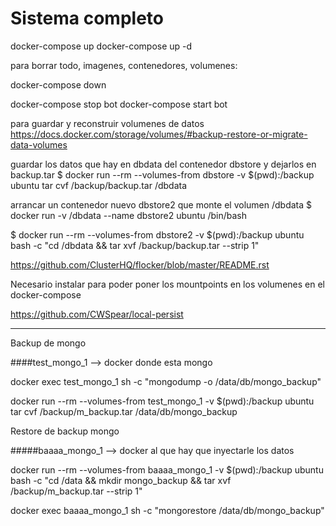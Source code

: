 # Sistema completo

docker-compose up
docker-compose up -d


para borrar todo, imagenes, contenedores, volumenes:

docker-compose down 



docker-compose stop bot
docker-compose start bot

para guardar y reconstruir volumenes de datos
https://docs.docker.com/storage/volumes/#backup-restore-or-migrate-data-volumes

guardar los datos que hay en dbdata del contenedor dbstore y dejarlos en backup.tar
$ docker run --rm --volumes-from dbstore -v $(pwd):/backup ubuntu tar cvf /backup/backup.tar /dbdata

arrancar un contenedor nuevo dbstore2 que monte el volumen /dbdata
$ docker run -v /dbdata --name dbstore2 ubuntu /bin/bash

$ docker run --rm --volumes-from dbstore2 -v $(pwd):/backup ubuntu bash -c "cd /dbdata && tar xvf /backup/backup.tar --strip 1"


https://github.com/ClusterHQ/flocker/blob/master/README.rst


Necesario instalar para poder poner los mountpoints en los volumenes en el docker-compose

https://github.com/CWSpear/local-persist

---------------------

Backup de mongo

####test_mongo_1 --> docker donde esta mongo

docker exec test_mongo_1 sh -c "mongodump -o /data/db/mongo_backup"

docker run --rm --volumes-from test_mongo_1 -v $(pwd):/backup ubuntu tar cvf /backup/m_backup.tar /data/db/mongo_backup


Restore de backup mongo

#####baaaa_mongo_1 --> docker al que hay que inyectarle los datos

docker run --rm --volumes-from baaaa_mongo_1 -v $(pwd):/backup ubuntu bash -c "cd /data && mkdir mongo_backup && tar xvf /backup/m_backup.tar --strip 1"

docker exec baaaa_mongo_1 sh -c "mongorestore /data/db/mongo_backup"
